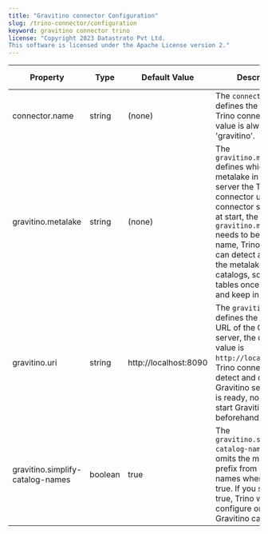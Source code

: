 ```yaml
---
title: "Gravitino connector Configuration"
slug: /trino-connector/configuration
keyword: gravitino connector trino
license: "Copyright 2023 Datastrato Pvt Ltd.
This software is licensed under the Apache License version 2."
---
```


| Property                           | Type    | Default Value         | Description                                                                                                                                                                                                                                                                                                         | Required | Since Version |
|-----------------------------------|---------|-----------------------|---------------------------------------------------------------------------------------------------------------------------------------------------------------------------------------------------------------------------------------------------------------------------------------------------------------------|----------|---------------|
| connector.name                    | string  | (none)                | The `connector.name` defines the name of Trino connector, this value is always 'gravitino'.                                                                                                                                                                                                                         | Yes      | 0.2.0         |
| gravitino.metalake                | string  | (none)                | The `gravitino.metalake` defines which metalake in Gravitino server the Trino connector uses. Trino connector should set it at start, the value of `gravitino.metalake` needs to be a valid name, Trino connector can detect and load the metalake with catalogs, schemas and tables once created and keep in sync. | Yes      | 0.2.0         |
| gravitino.uri                     | string  | http://localhost:8090 | The `gravitino.uri` defines the connection URL of the Gravitino server, the default value is `http://localhost:8090`. Trino connector can detect and connect to Gravitino server once it is ready, no need to start Gravitino server beforehand.                                                                    | Yes      | 0.2.0         |
| gravitino.simplify-catalog-names  | boolean | true                  | The `gravitino.simplify-catalog-names` setting omits the metalake prefix from catalog names when set to true. If you set it to true, Trino will configure only one Gravitino catalog.                                                                                                                               | NO       | 0.5.0         |
